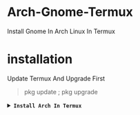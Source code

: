 # Arch-Gnome-Termux
Install Gnome In Arch Linux In Termux

# installation

Update Termux And Upgrade First
> pkg update ; pkg upgrade

<details></br>
<summary><b><code>Install Arch In Termux</code></b></summary>

* Arch Linux ARM64
```
pkg in proot-distro ; pd install archlinux ; pd login archlinux
```
___

basic command in arch
> pacman -Sy : Update list package.</br>
> pacman -Syu : Upgrade package.</br>
> pacman -S (pkg) : Install package.</br>
> pacman -R (pkg) : Delete package.</br>
> pacman -h : Help all commands.
---

## Desktop Environment

in arch run this command first:
> pacman -Sy ; pacman -Syu

<details></br>
<summary><b><code>Install Gnome Desktop</code></b></summary>
<p align="center"><img src="https://raw.githubusercontent.com/wahasa/Ubuntu/main/Images/xfce.jpg"</p>

```
pacman -S gnome-shell gnome-terminal gnome-shell-extensions gnome-tweaks
```
</details>

---
